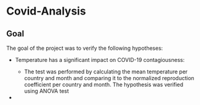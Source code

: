 # Covid-Analysis

## Goal

The goal of the project was to verify the following hypotheses:

* Temperature has a significant impact on COVID-19 contagiousness:
  * The test was performed by calculating the mean temperature per country and month and comparing it to the normalized reproduction coefficient per country and month.
  The hypothesis was verified using ANOVA test
  
*

